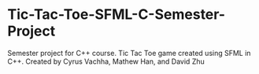 # Tic-Tac-Toe-SFML-C-Semester-Project
Semester project for C++ course. Tic Tac Toe game created using SFML in C++. Created by Cyrus Vachha, Mathew Han, and David Zhu
